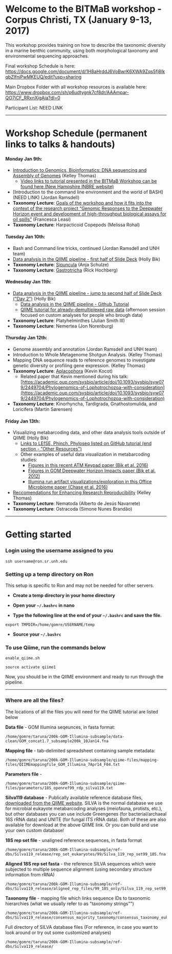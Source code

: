 # Welcome to the BITMaB workshop - Corpus Christi, TX (January 9-13, 2017)

This workshop provides training on how to describe the taxonomic diversity in a marine benthic community, using both morphological taxonomy and environmental sequencing approaches.

Final workshop Schedule is here: https://docs.google.com/document/d/1H8aHrddJ6VoBwrK6XWA9Zqs5fj8IkqbZIfniPwMKEUQ/edit?usp=sharing

Main Dropbox Folder with all workshop resources is available here: https://www.dropbox.com/sh/p6udtygnk7cf8dr/AAAmpar-QO7jCF_RRxnXigAia?dl=0 

Participant List: NEED LINK

---

# Workshop Schedule (permanent links to talks & handouts)

#### Monday Jan 9th:

* [Introduction to Genomics, Bioinformatics: DNA sequencing and Assembly of Genomes](https://www.dropbox.com/s/cds8uj2l81mounz/KelleyThomas-Intro2NGS-9Jan2017.pdf?dl=0) (Kelley Thomas)
    * [Video links to tutorial presented in the BITMaB Workshop can be found here (New Hampshire INBRE website)](http://nhinbre.org/bioinformatics-modules/)
* [Introduction to the command line environment and the world of BASH](NEED LINK) (Jordan Ramsdell)
* **Taxonomy Lecture**: [Goals of the workshop and how it fits into the context of the research project “Genomic Responses to the Deepwater Horizon event and development of high-throughput biological assays for oil spills”](https://www.dropbox.com/s/krr1xn3x814d0nr/FrancescoLeasi-WorkshopGoals-9Jan2017.pdf?dl=0) (Francesca Leasi)
* **Taxonomy Lecture**: Harpacticoid Copepods (Melissa Rohal)

#### Tuesday Jan 10th:

* Bash and Command line tricks, continued  (Jordan Ramsdell and UNH team)
* [Data analysis in the QIIME pipeline - first half of Slide Deck](https://www.dropbox.com/s/07k5ve9gehfwi9j/QIIME-workshop-slides-HBik.pdf?dl=0) (Holly Bik)
* **Taxonomy Lecture**: [Sipuncula](https://www.dropbox.com/s/iuk69djfave8y3s/AnjaSchulze-Sipuncula-10Jan2017.pdf?dl=0) (Anja Schulze)
* **Taxonomy Lecture**: [Gastrotricha](https://www.dropbox.com/s/vedfgjjebigjqc6/RickHochberg-Gastrotricha-10Jan2017.pdf?dl=0) (Rick Hochberg)

#### Wednesday Jan 11th:

* [Data analysis in the QIIME pipeline - jump to second half of Slide Deck ("Day 2")](https://www.dropbox.com/s/07k5ve9gehfwi9j/QIIME-workshop-slides-HBik.pdf?dl=0) (Holly Bik)
    * [Data analysis in the QIIME pipeline - Github Tutorial](https://github.com/BikLab/BITMaB-workshop/blob/master/QIIME-metabarcoding-tutorial.md)
    * [QIIME tutorial for already-demultiplexed raw data](https://github.com/BikLab/BITMaB-workshop/blob/master/QIIME-metabarcoding-tutorial-already-demultiplexed-fastqs.md) (afternoon session focused on custom analyses for people who brough data)
* **Taxonomy Lecture**: Platyhelminthes (Julian Smith III)
* **Taxonomy Lecture**: Nemertea (Jon Norenburg)

#### Thursday Jan 12th:

* Genome assembly and annotation (Jordan Ramsdell and UNH team)
* Introduction to Whole Metagenome Shotgun Analysis.  (Kelley Thomas)
* Mapping DNA sequence reads to reference genomes to investigate genetic diversity or profiling gene expression. (Kelley Thomas)
* **Taxonomy Lecture**: [Aplacophora](https://www.dropbox.com/s/tn4o8a910gnenu3/Kocot_Aplacophora.pdf?dl=0) (Kevin Kocot)
    * Related paper that Kevin mentioned during his talk: [https://academic.oup.com/sysbio/article/doi/10.1093/sysbio/syw079/2449704/Phylogenomics-of-Lophotrochozoa-with-consideration](https://academic.oup.com/sysbio/article/doi/10.1093/sysbio/syw079/2449704/Phylogenomics-of-Lophotrochozoa-with-consideration)
* **Taxonomy Lecture**: Kinorhyncha, Tardigrada, Gnathostomulida, and Loricifera (Martin Sørensen)

#### Friday Jan 13th:

* Visualizing metabarcoding data, and other data analysis tools outside of QIIME (Holly Bik)
    * [Links to LEfSE, Phinch, Phyloseq listed on GitHub tutorial (end section - "Other Resources")](https://github.com/BikLab/BITMaB-workshop/blob/master/QIIME-metabarcoding-tutorial.md)
    *  Other examples of useful data visualization in metabarcoding studies:
        * [Figures in this recent ATM Keypad paper (Bik et al. 2016)](http://msphere.asm.org/content/1/6/e00226-16)
        * [Figures in GOM Deepwater Horizon Impacts paper (Bik et al. 2012)](http://journals.plos.org/plosone/article?id=10.1371/journal.pone.0038550)
        * [Illumina run artifact visualizations/exploration in this Office Microbiome paper (Chase et al. 2016)](http://msystems.asm.org/content/1/2/e00022-16)
* [Reccomendations for Enhancing Research Reproducibility](https://www.dropbox.com/s/sxc0o3a83ziu52k/FASEB_Enhancing%20Research%20Reproducibility%202016.pdf?dl=0) (Kelley Thomas)  
* **Taxonomy Lecture**: Nematoda (Alberto de Jesús Navarrete)
* **Taxonomy Lecture**: Ostracoda (Simone Nunes Brandão)






---
# Getting started
### Login using the username assigned to you

```
ssh username@ron.sr.unh.edu
```
### Setting up a temp directory on Ron
This setup is specific to Ron and may not be needed for other servers.

* **Create a temp directory in your home directory**

* **Open your `~/.bashrc` in nano**

* **Type the following line at the end of your `~/.bashrc` and save the file.**

```
export TMPDIR=/home/gomre/USERNAME/temp
```

* **Source your `~/.bashrc`**

### To use Qiime, run the commands below

```
enable_qiime.sh
```
```
source activate qiime1
```

Now, you should be in the QIIME environment and ready to run through the pipeline. 

***

### Where are all the files?
The locations of all the files you will need for the QIIME tutorial are listed below

**Data file** - GOM Illumina seqeunces, in fasta format:

```
/home/gomre/taruna/200k-GOM-Illumina-subsample/data-clean/GOM_concat1.7_subsample200k_10Jan14.fna
```

**Mapping file** - tab-delimited spreadsheet containing sample metadata:

```
/home/gomre/taruna/200k-GOM-Illumina-subsample/qiime-files/mapping-files/QIIMEmappingfile_GOM_Illumina_7Apr14_F04.txt
```
**Parameters file** - 

```
/home/gomre/taruna/200k-GOM-Illumina-subsample/qiime-files/parameters/18S_openref99_rdp_silva119.txt
```

**Silva119 database** - Publically available reference database files, [downloaded from the QIIME website](http://qiime.org/home_static/dataFiles.html). SILVA is the normal database we use for microbial eukayote metabarcoding analyses (meiofauna, protists, etc.), but other databases you can use include Greengenes (for bacterial/archaeal 16S rRNA data) and UNITE (for fungal ITS rRNA data). Both of these are also available for download at the above QIIME link. Or you can build and use your own custom database! 

**18S rep set file** - unaligned reference sequences, in fasta format

```
/home/gomre/taruna/200k-GOM-Illumina-subsample/ref-dbs/Silva119_release/rep_set_eukaryotes/99/Silva_119_rep_set99_18S.fna
```

**Aligned 18S rep set fasta** - the reference SILVA sequences which were subjected to multiple sequence alignment (using secondary structure information from rRNA)

```
/home/gomre/taruna/200k-GOM-Illumina-subsample/ref-dbs/Silva119_release/aligned_rep_files/99_18S_only/Silva_119_rep_set99_aligned_18S_only.fna
```

**Taxonomy file** - mapping file which links sequence IDs to taxonomic hierarchies (what we usually refer to as "taxonomy strings"")

```
/home/gomre/taruna/200k-GOM-Illumina-subsample/ref-dbs/Silva119_release/consensus_majority_taxonomy/consensus_taxonomy_eukaryotes/99/taxonomy_99_7_levels_consensus.txt
```
Full directory of SILVA database files (For reference, in case you want to look around or try out some customized analyses)

```
/home/gomre/taruna/200k-GOM-Illumina-subsample/ref-dbs/Silva119_release/
```